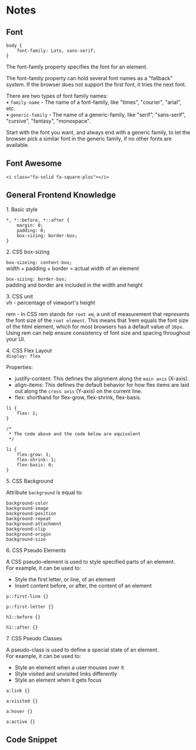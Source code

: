 # Notes

## Font
```
body {
    font-family: Lato, sans-serif;
}
```
The font-family property specifies the font for an element.

The font-family property can hold several font names as a "fallback" system. If the browser does not support the first font, it tries the next font.

There are two types of font family names:  
• `family-name` - The name of a font-family, like "times", "courier", "arial", etc.  
• `generic-family` - The name of a generic-family, like "serif", "sans-serif", "cursive", "fantasy", "monospace".  

Start with the font you want, and always end with a generic family, to let the browser pick a similar font in the generic family, if no other fonts are available.

## Font Awesome
```
<i class="fa-solid fa-square-plus"></i>
```

## General Frontend Knowledge

1\. Basic style
```
*, *::before, *::after {
    margin: 0;
    padding: 0;
    box-sizing: border-box;
}
```

2\. CSS box-sizing  

`box-sizeing: content-box;`  
width + padding + border = actual width of an element  

`box-sizing: border-box;`  
padding and border are included in the width and height

3\. CSS unit  
vh - percentage of  viewport's height  

rem - In CSS rem stands for `root em`, a unit of measurement that represents the font size of the `root element`. This means that 1rem equals the font size of the html element, which for most browsers has a default value of `16px`. Using rem can help ensure consistency of font size and spacing throughout your UI.

4\. CSS Flex Layout  
`display: flex`

Properties:  
- justify-content: This defines the alignment along the `main axis` (X-axis).
- align-items: This defines the default behavior for how flex items are laid out along the `cross axis` (Y-axis) on the current line.
- flex: shorthand for flex-grow, flex-shrink, flex-basis.  
```
li {
    flex: 1;
}

/*
 * The code above and the code below are equivalent
 */

li {
    flex-grow: 1;
    flex-shrink: 1;
    flex-basis: 0;
}
```

5\. CSS Background

Attribute `background` is equal to:
```
background-color  
background-image  
background-position  
background-repeat  
background-attachment  
background-clip  
background-origin  
background-size
```

6\. CSS Pseudo Elements

A CSS pseudo-element is used to style specified parts of an element.  
For example, it can be used to:
- Style the first letter, or line, of an element
- Insert content before, or after, the content of an element

```
p::first-line {}

p::first-letter {}

h1::before {}

h1::after {}
```

7\. CSS Pseudo Classes

A pseudo-class is used to define a special state of an element.  
For example, it can be used to:
- Style an element when a user mouses over it
- Style visited and unvisited links differently
- Style an element when it gets focus

```
a:link {}

a:visited {}

a:hover {}

a:active {}
```

## Code Snippet
